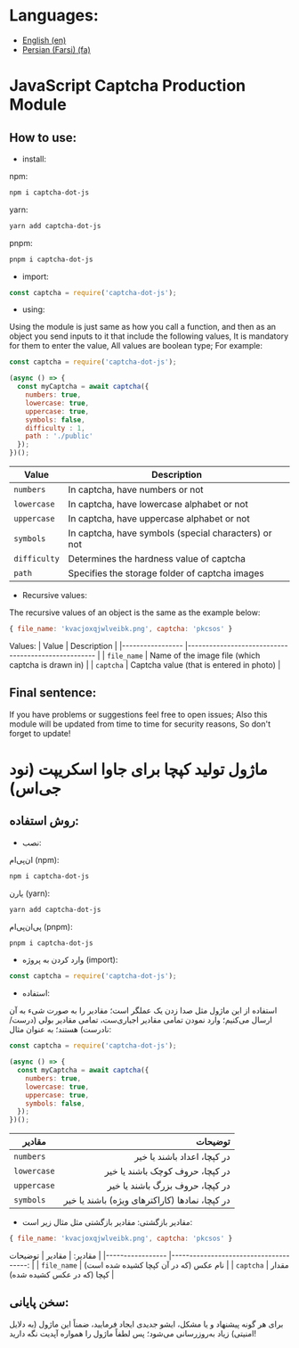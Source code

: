# Languages:
- [English (en)](#javascript-captcha-production-module)
- [Persian (Farsi) (fa)](#%D9%85%D8%A7%DA%98%D9%88%D9%84-%D8%AA%D9%88%D9%84%DB%8C%D8%AF-%DA%A9%D9%BE%DA%86%D8%A7-%D8%A8%D8%B1%D8%A7%DB%8C-%D8%AC%D8%A7%D9%88%D8%A7-%D8%A7%D8%B3%DA%A9%D8%B1%DB%8C%D9%BE%D8%AA-%D9%86%D9%88%D8%AF-%D8%AC%DB%8C%D8%A7%D8%B3)

# JavaScript Captcha Production Module

## How to use:

- install:

npm:
```bash
npm i captcha-dot-js
```
yarn:
```bash
yarn add captcha-dot-js
```
pnpm:
```bash
pnpm i captcha-dot-js
```

- import:

```javascript
const captcha = require('captcha-dot-js');
```

- using:

Using the module is just same as how you call a function, and then as an object you send inputs to it that include the following values, It is mandatory for them to enter the value, All values are boolean type; For example:

```javascript
const captcha = require('captcha-dot-js');

(async () => {
  const myCaptcha = await captcha({
    numbers: true,
    lowercase: true,
    uppercase: true,
    symbols: false,
    difficulty : 1,
    path : './public'
  });
})();
```

| Value           	| Description                                          	|
|-----------------	|------------------------------------------------------	|
| ```numbers```   	| In captcha, have numbers or not                      	|
| ```lowercase``` 	| In captcha, have lowercase alphabet or not           	|
| ```uppercase``` 	| In captcha, have uppercase alphabet or not           	|
| ```symbols```   	| In captcha, have symbols (special characters) or not 	|
| ```difficulty```   	| Determines the hardness value of captcha  	|
| ```path```   	| Specifies the storage folder of captcha images   	|



- Recursive values:

‍‍The recursive values of an object is the same as the example below:

```javascript
{ file_name: 'kvacjoxqjwlveibk.png', captcha: 'pkcsos' }
```

Values:
| Value           	| Description                                        	|
|-----------------	|----------------------------------------------------	|
| ```file_name``` 	| Name of the image file (which captcha is drawn in) 	|
| ```captcha```   	| Captcha value (that is entered in photo)           	|

## Final sentence:

If you have problems or suggestions feel free to open issues; Also this module will be updated from time to time for security reasons, So don't forget to update!


#  ماژول تولید کپچا برای جاوا اسکریپت (نود جی‌اس)

## روش استفاده:

- نصب:

ان‌پی‌ام (npm):
```bash
npm i captcha-dot-js
```
یارن (yarn):
```bash
yarn add captcha-dot-js
```
پی‌ان‌پی‌ام (pnpm):
```bash
pnpm i captcha-dot-js
```

- وارد کردن به پروژه (import):
```javascript
const captcha = require('captcha-dot-js');
```

- استفاده:

استفاده از این ماژول مثل صدا زدن یک عملگر است؛ مقادیر را به صورت شیء به آن ارسال می‌کنیم؛ وارد نمودن تمامی مقادیر اجباری‌ست، تمامی مقادیر بولی (درست/نادرست) هستند؛ به عنوان مثال:
```javascript
const captcha = require('captcha-dot-js');

(async () => {
  const myCaptcha = await captcha({
    numbers: true,
    lowercase: true,
    uppercase: true,
    symbols: false,
  });
})();
```
| مقادیر          	|                                        توضیحات 	|
|-----------------	|-----------------------------------------------:	|
| ```numbers```   	|                    در کپچا، اعداد باشند یا خیر 	|
| ```lowercase``` 	|                در کپچا، حروف کوچک باشند یا خیر 	|
| ```uppercase``` 	|                در کپچا، حروف بزرگ باشند یا خیر 	|
| ```symbols```   	| در کپچا، نمادها (کاراکترهای ویژه) باشند یا خیر 	|

- مقادیر بازگشتی:
مقادیر بازگشتی مثل مثال زیر است:
```javascript
{ file_name: 'kvacjoxqjwlveibk.png', captcha: 'pkcsos' }
```

مقادیر:
| مقادیر          	|                               توضیحات 	|
|-----------------	|--------------------------------------:	|
| ```file_name``` 	| نام عکس (که در آن کپچا کشیده شده است) 	|
| ```captcha```   	|      مقدار کپچا (که در عکس کشیده شده) 	|
## سخن پایانی:
برای هر گونه پیشنهاد و یا مشکل، ایشو جدیدی ایجاد فرمایید، ضمناً این ماژول (به دلایل امنیتی) زیاد به‌روزرسانی می‌شود؛ پس لطفاً ماژول را همواره آپدیت نگه دارید!
